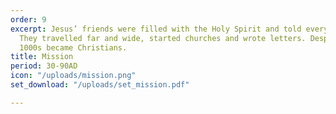 ```yaml
---
order: 9
excerpt: Jesus’ friends were filled with the Holy Spirit and told everyone about him.
  They travelled far and wide, started churches and wrote letters. Despite opposition,
  1000s became Christians.
title: Mission
period: 30-90AD
icon: "/uploads/mission.png"
set_download: "/uploads/set_mission.pdf"

---
```

